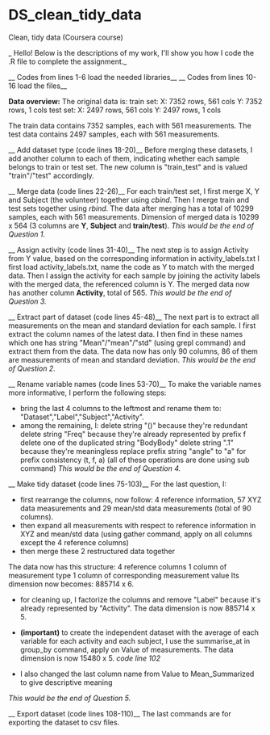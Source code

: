 # DS_clean_tidy_data
Clean, tidy data (Coursera course)

_ Hello! Below is the descriptions of my work, I'll show you how I code the .R file to complete the assignment._

__ Codes from lines 1-6 load the needed libraries__
__ Codes from lines 10-16 load the files__

__Data overview:__
The original data is:
	train set:
		X: 7352 rows, 561 cols
		Y: 7352 rows,   1 cols
	test set:
		X: 2497 rows, 561 cols
		Y: 2497 rows,   1 cols

The train data contains 7352 samples, each with 561 measurements.
The test data contains 2497 samples, each with 561 measurements.

__ Add dataset type (code lines 18-20)__
Before merging these datasets, I add another column to each of them, indicating whether each sample belongs to train or test set. The new column is "train_test" and is valued "train"/"test" accordingly.

__ Merge data (code lines 22-26)__
For each train/test set, I first merge X, Y and Subject (the volunteer) together using *cbind*.
Then I merge train and test sets together using *rbind*.
The data after merging has a total of 10299 samples, each with 561 measurements. Dimension of merged data is 10299 x 564 (3 columns are **Y**, **Subject** and **train/test**).
_This would be the end of Question 1._

__ Assign activity (code lines 31-40)__
The next step is to assign Activity from Y value, based on the corresponding information in activity_labels.txt
I first load activity_labels.txt, name the code as Y to match with the merged data.
Then I assign the activity for each sample by joining the activity labels with the merged data, the referenced column is Y.
The merged data now has another column **Activity**, total of 565.
_This would be the end of Question 3._

__ Extract part of dataset (code lines 45-48)__
The next part is to extract all measurements on the mean and standard deviation for each sample.
I first extract the column names of the latest data.
I then find in these names which one has string "Mean"/"mean"/"std" (using grepl command) and extract them from the data.
The data now has only 90 columns, 86 of them are measurements of mean and standard deviation.
_This would be the end of Question 2._

__ Rename variable names (code lines 53-70)__
To make the variable names more informative, I perform the following steps:
- bring the last 4 columns to the leftmost and rename them to: "Dataset","Label","Subject","Activity".
- among the remaining, I:
	delete string "()" because they're redundant
	delete string "Freq" because they're already represented by prefix f
	delete one of the duplicated string "BodyBody"
	delete string ".1" because they're meaningless
	replace prefix string "angle" to "a" for prefix consistency (t, f, a)
(all of these operations are done using sub command)
_This would be the end of Question 4._

__ Make tidy dataset (code lines 75-103)__
For the last question, I:
- first rearrange the columns, now follow: 4 reference information, 57 XYZ data measurements and 29 mean/std data measurements (total of 90 columns).
- then expand all measurements with respect to reference information in XYZ and mean/std data (using gather command, apply on all columns except the 4 reference columns)
- then merge these 2 restructured data together

The data now has this structure:
4 reference columns
1 column of measurement type
1 column of corresponding measurement value
Its dimension now becomes: 885714 x 6.

- for cleaning up, I factorize the columns and remove "Label" because it's already represented by "Activity".
The data dimension is now 885714 x 5.

- __(important)__ to create the independent dataset with the average of each variable for each activity and each subject, I use the summarise_at in group_by command, apply on Value of measurements.
The data dimension is now 15480 x 5. _code line 102_

- I also changed the last column name from Value to Mean_Summarized to give descriptive meaning

_This would be the end of Question 5._

__ Export dataset (code lines 108-110)__
The last commands are for exporting the dataset to csv files.
